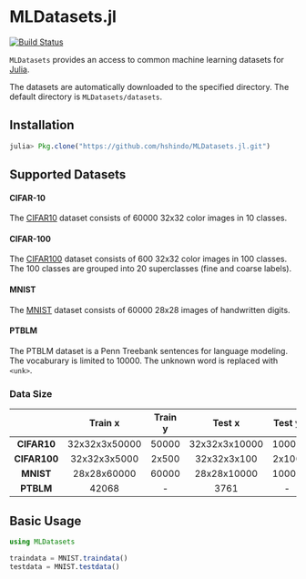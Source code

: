 # MLDatasets.jl
[![Build Status](https://travis-ci.org/hshindo/MLDatasets.jl.svg?branch=master)](https://travis-ci.org/hshindo/MLDatasets.jl)

`MLDatasets` provides an access to common machine learning datasets for [Julia](http://julialang.org/).

The datasets are automatically downloaded to the specified directory.
The default directory is `MLDatasets/datasets`.

## Installation
```julia
julia> Pkg.clone("https://github.com/hshindo/MLDatasets.jl.git")
```

## Supported Datasets
#### CIFAR-10
The [CIFAR10](https://www.cs.toronto.edu/~kriz/cifar.html) dataset consists of 60000 32x32 color images in 10 classes.

#### CIFAR-100
The [CIFAR100](https://www.cs.toronto.edu/~kriz/cifar.html) dataset consists of 600 32x32 color images in 100 classes. The 100 classes are grouped into 20 superclasses (fine and coarse labels).

#### MNIST
The [MNIST](http://yann.lecun.com/exdb/mnist/) dataset consists of 60000 28x28 images of handwritten digits.

#### PTBLM
The PTBLM dataset is a Penn Treebank sentences for language modeling.
The vocaburary is limited to 10000.
The unknown word is replaced with `<unk>`.

### Data Size
| | Train x | Train y | Test x | Test y |
|:---:|:---:|:---:|:---:|:---:|
| **CIFAR10** | 32x32x3x50000 | 50000 | 32x32x3x10000 | 10000 |
| **CIFAR100** | 32x32x3x5000 | 2x500 | 32x32x3x100 | 2x100 |
| **MNIST** | 28x28x60000 | 60000 | 28x28x10000 | 10000 |
| **PTBLM** | 42068 | - | 3761 | - |

## Basic Usage
```julia
using MLDatasets

traindata = MNIST.traindata()
testdata = MNIST.testdata()
```
